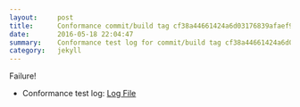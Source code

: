 ```yaml
---
layout:     post
title:      Conformance commit/build tag cf38a44661424a6d03176839afaef92f2ff33764
date:       2016-05-18 22:04:47
summary:    Conformance test log for commit/build tag cf38a44661424a6d03176839afaef92f2ff33764.
category:   jekyll
---
```


Failure!

- Conformance test log: [Log File](http://s3-us-west-2.amazonaws.com/kraken-e2e-logs/conformance/kraken_cf38a44661424a6d03176839afaef92f2ff33764.log)
